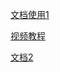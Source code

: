 
[文档使用1](https://xmfbit.github.io/2017/08/21/debugging-with-ipdb/)

[视频教程](https://www.youtube.com/watch?v=8SNaW1nt6j0)

[文档2](http://baimoz.me/1245/)


